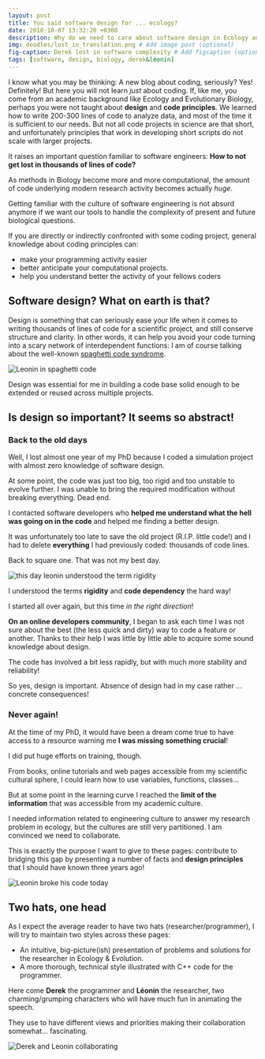 ```yaml
---
layout: post
title: You said software design for ... ecology?
date: 2018-10-07 13:32:20 +0300
description: Why do we need to care about software design in Ecology and Evolution # Add post description (optional)
img: doodles/lost_in_translation.png # Add image post (optional)
fig-caption: Derek lost in software complexity # Add figcaption (optional)
tags: [software, design, biology, derek&léonin]
---
```


I know what you may be thinking: A new blog about coding, seriously? Yes! Definitely!
But here you will not learn *just* about coding.
If, like me, you come from an academic background like Ecology and Evolutionary Biology,
perhaps you were not taught about **design** and **code principles**.
We learned how to write 200-300 lines of code to analyze data, and most of the time
it is sufficient to our needs.
But not all code projects in science are that short,
and unfortunately principles that work in developing short scripts do not scale with
larger projects.

It raises an important question familiar to software engineers:
**How to not get lost in thousands of lines of code?**

As methods in Biology become more and more computational, the amount of code
underlying modern research activity becomes actually *huge*.

Getting familiar with the culture of software engineering is not absurd anymore if
we want our tools to handle the complexity of present and future biological questions.

If you are directly or indirectly confronted with some coding project,
general knowledge about coding principles can:
- make your programming activity easier
- better anticipate your computational projects.
- help you understand better the activity of your fellows coders

## Software design? What on earth is that?

Design is something that can seriously ease your life when it comes to writing thousands of
lines of code for a scientific project, and still conserve structure and clarity.
In other words, it can help you avoid your code turning into a scary network of
interdependent functions: I am of course talking about the well-known
[spaghetti code syndrome](https://en.wikipedia.org/wiki/Spaghetti_code).

![Leonin in spaghetti code]({{site.baseurl}}/assets/img/doodles/leonin_in_spaghetti_code.png)

Design was essential for me in building a code base solid enough to be
extended or reused across multiple projects.

## Is design so important? It seems so abstract!

### Back to the old days

Well, I lost almost one year of my PhD because I coded a simulation project with
almost zero knowledge of software design.

At some point, the code was just too big, too rigid and too unstable to evolve
further. I was unable to bring the required modification without
breaking everything. Dead end.

I contacted software developers who **helped me understand what the hell was going
on in the code** and helped me finding a better design.

It was unfortunately too late to save the old project (R.I.P. little code!) and I had to
delete **everything** I had previously coded: thousands of code lines.

Back to square one. That was not my best day.

![this day leonin understood the term rigidity]({{site.baseurl}}/assets/img/doodles/this_day.png )

I understood the terms **rigidity** and **code dependency** the hard way!

I started all over again, but this time *in the right direction*!

**On an online developers community**, I began to ask each time I was not sure about
the best (the less quick and dirty) way to code a feature or another. Thanks to their
help I was little by little able to acquire some sound knowledge about design.

The code has involved a bit less rapidly, but with much more stability and reliability!

So yes, design is important. Absence of design had in my case rather ... concrete consequences!

### Never again!

At the time of my PhD, it would have been
a dream come true to have access to a resource warning me **I was
missing something crucial**!

I did put huge efforts on training, though.

From books, online tutorials and web pages accessible from my scientific cultural
sphere, I could learn how to use variables, functions, classes...

But at some point in the learning curve I reached the **limit
of the information** that was accessible from my academic culture.

I needed information related to engineering culture to answer my research problem
in ecology, but the cultures are still very partitioned. I am convinced we need
to collaborate.

This is exactly the purpose I want to give to these pages: contribute to bridging
this gap by presenting a number of facts and **design principles** that I should have known three
years ago!

![Leonin broke his code today]({{site.baseurl}}/assets/img/doodles/i_broke_my_code_today.png)

## Two hats, one head

As I expect the average reader to have two hats (researcher/programmer),
I will try to maintain two styles across these pages:

- An intuitive, big-picture(ish) presentation of problems and solutions
for the researcher in Ecology & Evolution.
- A more thorough, technical style illustrated with C++ code for the programmer.

Here come **Derek** the programmer and **Léonin** the researcher, two charming/grumping characters who will
have much fun in animating the speech.

They use to have different views and priorities making their collaboration somewhat... fascinating.

![Derek and Leonin collaborating]({{site.baseurl}}/assets/img/doodles/derekleonin.png)
